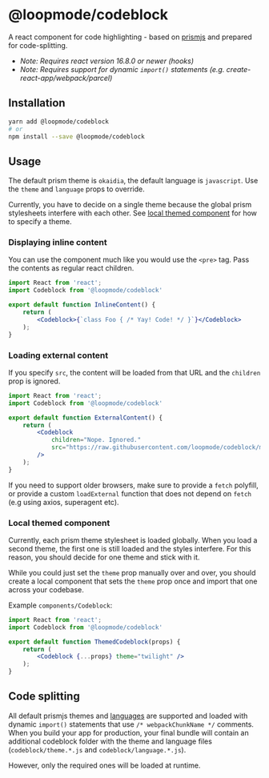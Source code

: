 # @loopmode/codeblock

A react component for code highlighting - based on [prismjs](https://prismjs.com) and prepared for code-splitting.

- _Note: Requires react version 16.8.0 or newer (hooks)_
- _Note: Requires support for dynamic `import()` statements (e.g. create-react-app/webpack/parcel)_

## Installation

```bash
yarn add @loopmode/codeblock
# or
npm install --save @loopmode/codeblock
```

## Usage

The default prism theme is `okaidia`, the default language is `javascript`.
Use the `theme` and `language` props to override.

Currently, you have to decide on a single theme because the global prism stylesheets interfere with each other.
See [local themed component](#local-themed-component) for how to specify a theme.

### Displaying inline content

You can use the component much like you would use the `<pre>` tag. Pass the contents as regular react children.

```jsx
import React from 'react';
import Codeblock from '@loopmode/codeblock'

export default function InlineContent() {
    return (
        <Codeblock>{`class Foo { /* Yay! Code! */ }`}</Codeblock>
    );
}
```

### Loading external content

If you specify `src`, the content will be loaded from that URL and the `children` prop is ignored.

```jsx
import React from 'react';
import Codeblock from '@loopmode/codeblock'

export default function ExternalContent() {
    return (
        <Codeblock
            children="Nope. Ignored."
            src="https://raw.githubusercontent.com/loopmode/codeblock/master/packages/codeblock/src/Codeblock.js"
        />
    );
}
```

If you need to support older browsers, make sure to provide a `fetch` polyfill, or provide a custom `loadExternal` function that does not depend on `fetch` (e.g using axios, superagent etc).

### Local themed component

Currently, each prism theme stylesheet is loaded globally. When you load a second theme, the first one is still loaded and the styles interfere. For this reason, you should decide for one theme and stick with it.

While you could just set the `theme` prop manually over and over, you should create a local component that sets the `theme` prop once and import that one across your codebase.

Example `components/Codeblock`:

```jsx
import React from 'react';
import Codeblock from '@loopmode/codeblock'

export default function ThemedCodeblock(props) {
    return (
        <Codeblock {...props} theme="twilight" />
    );
}
```


## Code splitting

All default prismjs themes and [languages](https://prismjs.com/#supported-languages) are supported and loaded with dynamic `import()` statements that use `/* webpackChunkName */` comments.
When you build your app for production, your final bundle will contain an additional codeblock folder with the theme and language files (`codeblock/theme.*.js` and `codeblock/language.*.js`).

However, only the required ones will be loaded at runtime.
